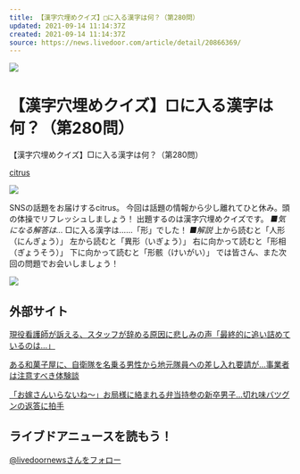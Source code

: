 ```yaml
---
title: 【漢字穴埋めクイズ】□に入る漢字は何？（第280問）
updated: 2021-09-14 11:14:37Z
created: 2021-09-14 11:14:37Z
source: https://news.livedoor.com/article/detail/20866369/
---
```


 ![](https://image.news.livedoor.com/newsimage/stf/a/a/aa77f_1578_0480bdede6983804cb6606d25e4c5d14-m.png)

# 【漢字穴埋めクイズ】□に入る漢字は何？（第280問）

【漢字穴埋めクイズ】□に入る漢字は何？（第280問）

[citrus](https://news.livedoor.com/category/vender/citrus/)

![](https://image.news.livedoor.com/newsimage/stf/a/a/aa77f_1578_0480bdede6983804cb6606d25e4c5d14.png)

SNSの話題をお届けするcitrus。
今回は話題の情報から少し離れてひと休み。頭の体操でリフレッシュしましょう！
出題するのは漢字穴埋めクイズです。
*■気になる解答は…*
□に入る漢字は……「形」でした！
*■解説*
上から読むと「人形（にんぎょう）」
左から読むと「異形（いぎょう）」
右に向かって読むと「形相（ぎょうそう）」
下に向かって読むと「形骸（けいがい）」
では皆さん、また次回の問題でお会いしましょう！

 [![](https://image.news.livedoor.com/newsimage/vender/citrus.png)](http://citrus-net.jp/)

## 外部サイト

[現役看護師が訴える、スタッフが辞める原因に悲しみの声「最終的に追い詰めているのは…」](https://citrus-net.jp/article/95645?utm_source=livedoor&utm_medium=citrus&utm_campaign=95642)

[ある和菓子屋に、自衛隊を名乗る男性から地元隊員への差し入れ要請が…事業者は注意すべき体験談](https://citrus-net.jp/article/95646?utm_source=livedoor&utm_medium=citrus&utm_campaign=95642)

[「お嫁さんいらないね〜」お局様に絡まれる弁当持参の新卒男子…切れ味バツグンの返答に拍手](https://citrus-net.jp/article/95628?utm_source=livedoor&utm_medium=citrus&utm_campaign=95642)

## ライブドアニュースを読もう！

 [@livedoornewsさんをフォロー](https://twitter.com/livedoornews)